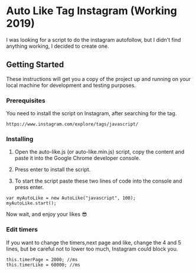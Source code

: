 # Auto Like Tag Instagram (Working 2019)

I was looking for a script to do the instagram autofollow, but I didn't find anything working, I decided to create one.

## Getting Started

These instructions will get you a copy of the project up and running on your local machine for development and testing purposes. 

### Prerequisites

You need to install the script on Instagram, after searching for the tag.

```
https://www.instagram.com/explore/tags/javascript/
```

### Installing

1) Open the auto-like.js (or auto-like.min.js) script, copy the content and paste it into the Google Chrome developer console.

2) Press enter to install the script.

3) To start the script paste these two lines of code into the console and press enter.


```
var myAutoLike = new AutoLike("javascript", 100);
myAutoLike.start();
```

Now wait, and enjoy your likes 😎

### Edit timers

If you want to change the timers,next page and like, change the 4 and 5 lines, but be careful not to lower too much, Instagram could block you.

```
this.timerPage = 2000; //ms
this.timerLike = 60000; //ms
```